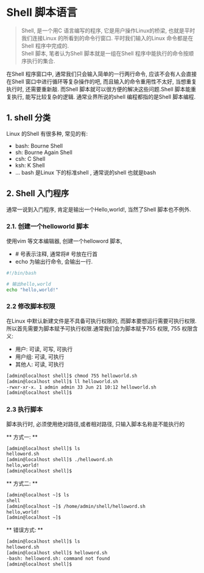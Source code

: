 # Shell 脚本语言

> Shell, 是一个用C 语言编写的程序, 它是用户操作Linux的桥梁, 也就是平时我们连接Linux 的所看到的命令行窗口. 平时我们输入的Linux 命令都是在Shell 程序中完成的.   
> Shell 脚本, 笔者认为Shell 脚本就是一组在Shell 程序中能执行的命令按顺序执行的集合.

在Shell 程序窗口中, 通常我们只会输入简单的一行两行命令, 应该不会有人会直接在Shell 窗口中进行循环等复杂操作的吧, 而且输入的命令重用性不太好, 当想重复执行时, 还需要重新敲. 而Shell 脚本就可以很方便的解决这些问题.Shell 脚本能重复执行, 能写比较复杂的逻辑. 通常业界所说的shell 编程都指的是Shell 脚本编程.

## 1. shell 分类

Linux 的Shell 有很多种, 常见的有:

* bash: Bourne Shell
* sh: Bourne Again Shell
* csh: C Shell
* ksh: K Shell
* ...
  bash 是Linux 下的标准shell , 通常说的shell 也就是bash

## 2. Shell 入门程序

通常一说到入门程序, 肯定是输出一个Hello,world!, 当然了Shell 脚本也不例外.

### 2.1. 创建一个helloworld 脚本

使用vim 等文本编辑器, 创建一个helloword 脚本,

* \# 号表示注释, 通常将\# 号放在行首
* echo 为输出行命令, 会输出一行.

```bash
#!/bin/bash

# 输出hello,world
echo "hello,world!"
```

### 2.2 修改脚本权限

在Linux 中默认新建文件是不具备可执行权限的, 而脚本要想运行需要可执行权限. 所以首先需要为脚本赋予可执行权限.通常我们会为脚本赋予755 权限, 755 权限含义:

* 用户: 可读, 可写, 可执行
* 用户组: 可读, 可执行
* 其他人: 可读, 可执行

```bash
[admin@localhost shell]$ chmod 755 helloworld.sh 
[admin@localhost shell]$ ll helloworld.sh 
-rwxr-xr-x. 1 admin admin 33 Jun 21 10:12 helloworld.sh
[admin@localhost shell]$
```

### 2.3 执行脚本

脚本执行时, 必须使用绝对路径,或者相对路径, 只输入脚本名称是不能执行的

** 方式一: **

```bash
[admin@localhost shell]$ ls
helloword.sh
[admin@localhost shell]$ ./helloword.sh 
hello,world!
[admin@localhost shell]$
```

** 方式二: **

```bash
[admin@localhost ~]$ ls
shell
[admin@localhost ~]$ /home/admin/shell/helloword.sh 
hello,world!
[admin@localhost ~]$
```

** 错误方式: **

```bash
[admin@localhost shell]$ ls
helloword.sh
[admin@localhost shell]$ helloword.sh
-bash: helloword.sh: command not found
[admin@localhost shell]$
```



